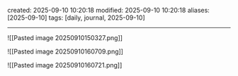 created: 2025-09-10 10:20:18
modified: 2025-09-10 10:20:18
aliases: [2025-09-10]
tags: [daily, journal, 2025-09-10]

---
![[Pasted image 20250910150327.png]]

![[Pasted image 20250910160709.png]]

![[Pasted image 20250910160721.png]]

















